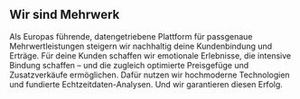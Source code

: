 ## Wir sind Mehrwerk

Als Europas führende, datengetriebene Plattform für passgenaue Mehrwertleistungen steigern wir nachhaltig deine Kundenbindung und Erträge. Für deine Kunden schaffen wir emotionale Erlebnisse, die intensive Bindung schaffen – und die zugleich optimierte Preisgefüge und Zusatzverkäufe ermöglichen. Dafür nutzen wir hochmoderne Technologien und fundierte Echtzeitdaten-Analysen. Und wir garantieren diesen Erfolg.
